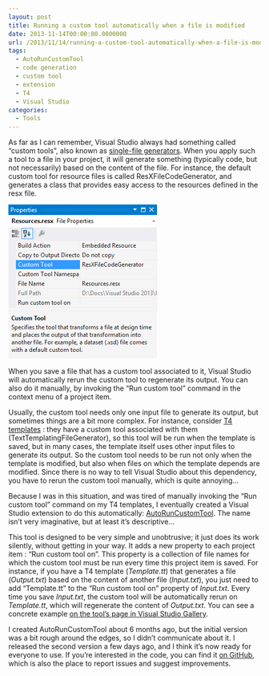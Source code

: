 ```yaml
---
layout: post
title: Running a custom tool automatically when a file is modified
date: 2013-11-14T00:00:00.0000000
url: /2013/11/14/running-a-custom-tool-automatically-when-a-file-is-modified/
tags:
  - AutoRunCustomTool
  - code generation
  - custom tool
  - extension
  - T4
  - Visual Studio
categories:
  - Tools
---
```



As far as I can remember, Visual Studio always had something called “custom tools”, also known as [single-file generators](http://msdn.microsoft.com/en-us/library/bb166817%28v=vs.110%29.aspx). When you apply such a tool to a file in your project, it will generate something (typically code, but not necessarily) based on the content of the file. For instance, the default custom tool for resource files is called ResXFileCodeGenerator, and generates a class that provides easy access to the resources defined in the resx file.

![image](image.png "image")

When you save a file that has a custom tool associated to it, Visual Studio will automatically rerun the custom tool to regenerate its output. You can also do it manually, by invoking the “Run custom tool” command in the context menu of a project item.

Usually, the custom tool needs only one input file to generate its output, but sometimes things are a bit more complex. For instance, consider [T4 templates](http://msdn.microsoft.com/en-us/library/vstudio/bb126445.aspx) : they have a custom tool associated with them (TextTemplatingFileGenerator), so this tool will be run when the template is saved, but in many cases, the template itself uses other input files to generate its output. So the custom tool needs to be run not only when the template is modified, but also when files on which the template depends are modified. Since there is no way to tell Visual Studio about this dependency, you have to rerun the custom tool manually, which is quite annoying…

Because I was in this situation, and was tired of manually invoking the “Run custom tool” command on my T4 templates, I eventually created a Visual Studio extension to do this automatically: [AutoRunCustomTool](http://visualstudiogallery.msdn.microsoft.com/ecb123bf-44bb-4ae3-91ee-a08fc1b9770e). The name isn’t very imaginative, but at least it’s descriptive…

This tool is designed to be very simple and unobtrusive; it just does its work silently, without getting in your way. It adds a new property to each project item : “Run custom tool on”. This property is a collection of file names for which the custom tool must be run every time this project item is saved. For instance, if you have a T4 template (*Template.tt*) that generates a file (*Output.txt*) based on the content of another file (*Input.txt*), you just need to add “Template.tt” to the “Run custom tool on” property of *Input.txt*. Every time you save *Input.txt*, the custom tool will be automatically rerun on *Template.tt*, which will regenerate the content of *Output.txt*. You can see a concrete example [on the tool’s page in Visual Studio Gallery](http://visualstudiogallery.msdn.microsoft.com/ecb123bf-44bb-4ae3-91ee-a08fc1b9770e).

I created AutoRunCustomTool about 6 months ago, but the initial version was a bit rough around the edges, so I didn’t communicate about it. I released the second version a few days ago, and I think it’s now ready for everyone to use. If you’re interested in the code, you can find it [on GitHub](https://github.com/thomaslevesque/AutoRunCustomTool), which is also the place to report issues and suggest improvements.

